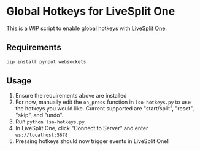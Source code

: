 # Global Hotkeys for LiveSplit One

This is a WIP script to enable global hotkeys with [LiveSplit One](https://one.livesplit.org).

## Requirements

```bash
pip install pynput websockets
```

## Usage

1. Ensure the requirements above are installed
2. For now, manually edit the `on_press` function in `lso-hotkeys.py` to use the hotkeys you would like. Current supported are "start/split", "reset", "skip", and "undo".
3. Run `python lso-hotkeys.py`
4. In LiveSplit One, click "Connect to Server" and enter `ws://localhost:5678`
5. Pressing hotkeys should now trigger events in LiveSplit One!
